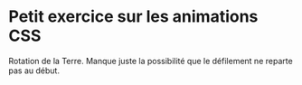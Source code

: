 # Petit exercice sur les animations CSS

Rotation de la Terre. Manque juste la possibilité que le défilement ne reparte pas au début.
